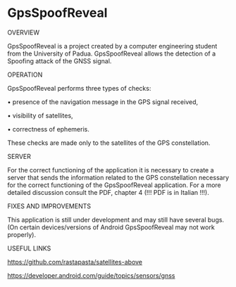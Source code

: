 # GpsSpoofReveal
OVERVIEW

GpsSpoofReveal is a project created by a computer engineering student from the University of Padua.  GpsSpoofReveal allows the detection of a Spoofing attack of the GNSS signal.

OPERATION

GpsSpoofReveal performs three types of checks:

•	presence of the navigation message in the GPS signal received,

•	visibility of satellites,

•	correctness of ephemeris.

These checks are made only to the satellites of the GPS constellation.

SERVER

For the correct functioning of the application it is necessary to create a server that sends the information related to the GPS constellation necessary for the correct functioning of the GpsSpoofReveal application. For a more detailed discussion consult the PDF, chapter 4 (!!! PDF is in Italian !!!).

FIXES AND IMPROVEMENTS

This application is still under development and may still have several bugs. (On certain devices/versions of Android GpsSpoofReveal may not work properly).

USEFUL LINKS

https://github.com/rastapasta/satellites-above

https://developer.android.com/guide/topics/sensors/gnss
